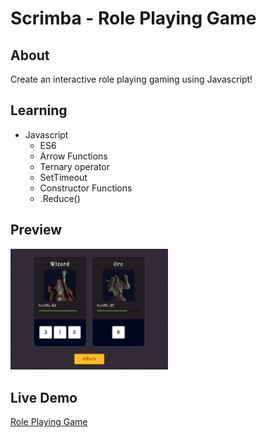 # Scrimba - Role Playing Game

## About
Create an interactive role playing gaming using Javascript! 

## Learning
- Javascript 
	- ES6
	- Arrow Functions
	- Ternary operator
	- SetTimeout
	- Constructor Functions
	- .Reduce()

## Preview
<img src="https://github.com/thejoshyee/role-playing-game/blob/main/rpg-preview.png" width="50%" />


## Live Demo
<a href="https://naughty-dubinsky-4e4b66.netlify.app/">Role Playing Game</a>
